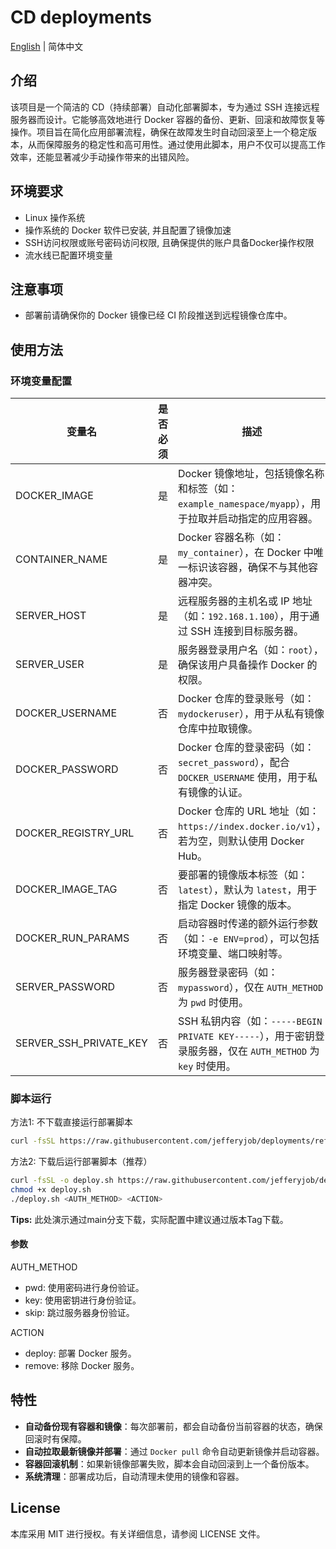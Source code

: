 # CD deployments

[English](README.md) | 简体中文

## 介绍
该项目是一个简洁的 CD（持续部署）自动化部署脚本，专为通过 SSH 连接远程服务器而设计。它能够高效地进行 Docker 容器的备份、更新、回滚和故障恢复等操作。项目旨在简化应用部署流程，确保在故障发生时自动回滚至上一个稳定版本，从而保障服务的稳定性和高可用性。通过使用此脚本，用户不仅可以提高工作效率，还能显著减少手动操作带来的出错风险。

## 环境要求
- Linux 操作系统
- 操作系统的 Docker 软件已安装, 并且配置了镜像加速
- SSH访问权限或账号密码访问权限, 且确保提供的账户具备Docker操作权限
- 流水线已配置环境变量

## 注意事项
- 部署前请确保你的 Docker 镜像已经 CI 阶段推送到远程镜像仓库中。

## 使用方法

### 环境变量配置
| 变量名                    | 是否必须 | 描述                                                                                |
|------------------------|-----|-----------------------------------------------------------------------------------|
| DOCKER_IMAGE           | 是   | Docker 镜像地址，包括镜像名称和标签（如：`example_namespace/myapp`），用于拉取并启动指定的应用容器。                |
| CONTAINER_NAME         | 是   | Docker 容器名称（如：`my_container`），在 Docker 中唯一标识该容器，确保不与其他容器冲突。                       |
| SERVER_HOST            | 是   | 远程服务器的主机名或 IP 地址（如：`192.168.1.100`），用于通过 SSH 连接到目标服务器。                            |
| SERVER_USER            | 是   | 服务器登录用户名（如：`root`），确保该用户具备操作 Docker 的权限。                                          |
| DOCKER_USERNAME        | 否   | Docker 仓库的登录账号（如：`mydockeruser`），用于从私有镜像仓库中拉取镜像。                                  |
| DOCKER_PASSWORD        | 否   | Docker 仓库的登录密码（如：`secret_password`），配合 `DOCKER_USERNAME` 使用，用于私有镜像的认证。            |
| DOCKER_REGISTRY_URL    | 否   | Docker 仓库的 URL 地址（如：`https://index.docker.io/v1`）， 若为空，则默认使用 Docker Hub。          |
| DOCKER_IMAGE_TAG       | 否   | 要部署的镜像版本标签（如：`latest`），默认为 `latest`，用于指定 Docker 镜像的版本。                            |
| DOCKER_RUN_PARAMS      | 否   | 启动容器时传递的额外运行参数（如：`-e ENV=prod`），可以包括环境变量、端口映射等。                                   |
| SERVER_PASSWORD        | 否   | 服务器登录密码（如：`mypassword`），仅在 `AUTH_METHOD` 为 `pwd` 时使用。                             |
| SERVER_SSH_PRIVATE_KEY | 否   | SSH 私钥内容（如：`-----BEGIN PRIVATE KEY-----`），用于密钥登录服务器，仅在 `AUTH_METHOD` 为 `key` 时使用。 |


### 脚本运行
方法1: 不下载直接运行部署脚本
```bash
curl -fsSL https://raw.githubusercontent.com/jefferyjob/deployments/refs/heads/main/scripts/deploy.docker.sh | bash -s -- <AUTH_METHOD> <ACTION>
```

方法2:  下载后运行部署脚本（推荐）
```bash
curl -fsSL -o deploy.sh https://raw.githubusercontent.com/jefferyjob/deployments/refs/heads/main/scripts/deploy.docker.sh
chmod +x deploy.sh
./deploy.sh <AUTH_METHOD> <ACTION>
```

**Tips:** 此处演示通过main分支下载，实际配置中建议通过版本Tag下载。

#### 参数
AUTH_METHOD
- pwd: 使用密码进行身份验证。
- key: 使用密钥进行身份验证。
- skip: 跳过服务器身份验证。

ACTION
- deploy: 部署 Docker 服务。
- remove: 移除 Docker 服务。

## 特性
- **自动备份现有容器和镜像**：每次部署前，都会自动备份当前容器的状态，确保回滚时有保障。
- **自动拉取最新镜像并部署**：通过 `Docker pull` 命令自动更新镜像并启动容器。
- **容器回滚机制**：如果新镜像部署失败，脚本会自动回滚到上一个备份版本。
- **系统清理**：部署成功后，自动清理未使用的镜像和容器。

## License
本库采用 MIT 进行授权。有关详细信息，请参阅 LICENSE 文件。
